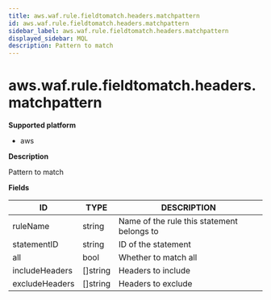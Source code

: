 ```yaml
---
title: aws.waf.rule.fieldtomatch.headers.matchpattern
id: aws.waf.rule.fieldtomatch.headers.matchpattern
sidebar_label: aws.waf.rule.fieldtomatch.headers.matchpattern
displayed_sidebar: MQL
description: Pattern to match
---
```


# aws.waf.rule.fieldtomatch.headers.matchpattern

**Supported platform**

- aws

**Description**

Pattern to match

**Fields**

| ID             | TYPE             | DESCRIPTION                                |
| -------------- | ---------------- | ------------------------------------------ |
| ruleName       | string           | Name of the rule this statement belongs to |
| statementID    | string           | ID of the statement                        |
| all            | bool             | Whether to match all                       |
| includeHeaders | &#91;&#93;string | Headers to include                         |
| excludeHeaders | &#91;&#93;string | Headers to exclude                         |
